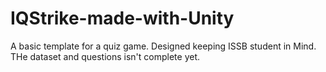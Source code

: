 # IQStrike-made-with-Unity
A basic template for a quiz game. Designed keeping ISSB student in Mind. THe dataset and questions isn't complete yet.
